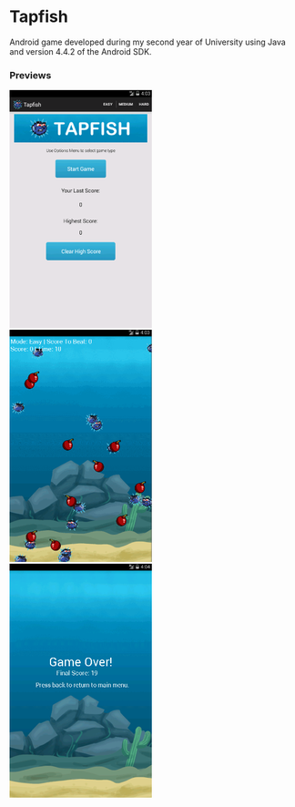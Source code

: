 # Tapfish

Android game developed during my second year of University using Java and version 4.4.2 of the Android SDK.

### Previews

<img width="250" style="margin-right: 10px;" alt="Tapfish main menu" src="https://raw.githubusercontent.com/ahawkin/personal-portfolio/master/assets/img/tapfish-preview-1.png">
<img width="250" style="margin-right: 10px;" alt="Tapfish main menu" src="https://raw.githubusercontent.com/ahawkin/personal-portfolio/master/assets/img/tapfish-preview-2.png">
<img width="250" alt="Tapfish main menu" src="https://raw.githubusercontent.com/ahawkin/personal-portfolio/master/assets/img/tapfish-preview-3.png">
